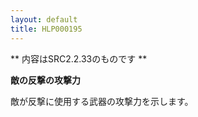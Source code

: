 ```yaml
---
layout: default
title: HLP000195
---
```

** 内容はSRC2.2.33のものです **

**敵の反撃の攻撃力**

敵が反撃に使用する武器の攻撃力を示します。
